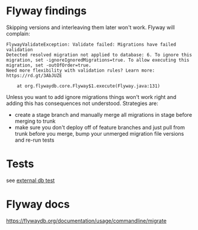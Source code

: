 # Flyway findings
Skipping versions and interleaving them later won't work.
Flyway will complain:
```
FlywayValidateException: Validate failed: Migrations have failed validation
Detected resolved migration not applied to database: 6. To ignore this migration, set -ignoreIgnoredMigrations=true. To allow executing this migration, set -outOfOrder=true.
Need more flexibility with validation rules? Learn more: https://rd.gt/3AbJUZE

	at org.flywaydb.core.Flyway$1.execute(Flyway.java:131)
```
Unless you want to add ignore migrations things won't work right
and adding this has consequences not understood. Strategies are:
* create a stage branch and manually merge all migrations in stage
before merging to trunk
* make sure you don't deploy off of feature branches and just pull
from trunk before you merge, bump your unmerged migration file 
versions and re-run tests

# Tests
see [external db test](src/test/java/com/skf/flyway/ExternalDbTest.java)

# Flyway docs
https://flywaydb.org/documentation/usage/commandline/migrate

